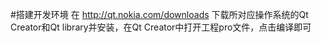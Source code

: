 #搭建开发环境
在 http://qt.nokia.com/downloads 下载所对应操作系统的Qt Creator和Qt library并安装，在Qt Creator中打开工程pro文件，点击编译即可